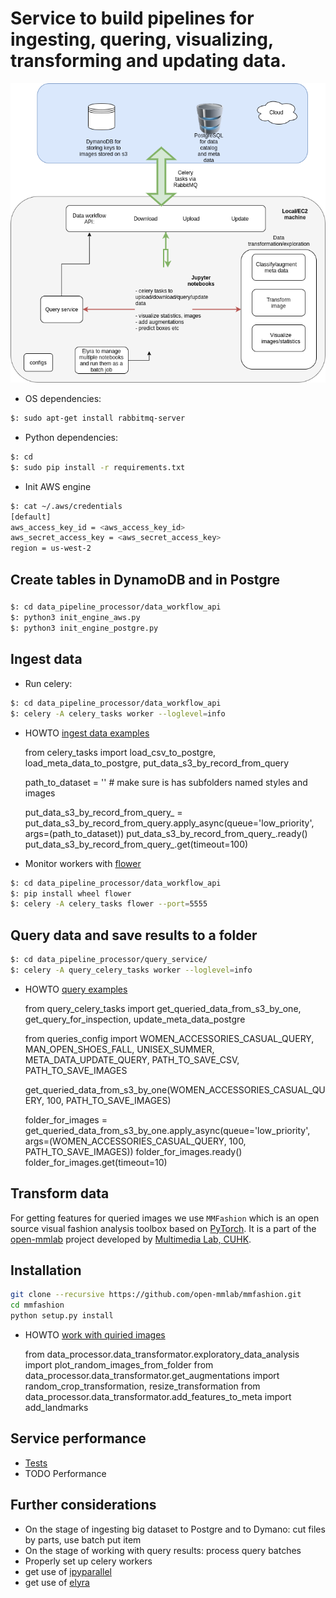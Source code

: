 # Service to build pipelines for ingesting, quering, visualizing, transforming and updating data.

![Service Design](data_pipeline.png)

* OS dependencies:
```bash
$: sudo apt-get install rabbitmq-server
```

* Python dependencies:
```bash
$: cd 
$: sudo pip install -r requirements.txt
```

* Init AWS engine
```bash
$: cat ~/.aws/credentials
[default]
aws_access_key_id = <aws_access_key_id>
aws_secret_access_key = <aws_secret_access_key>
region = us-west-2
```
## Create tables in DynamoDB and in Postgre
### 
```bash
$: cd data_pipeline_processor/data_workflow_api
$: python3 init_engine_aws.py
$: python3 init_engine_postgre.py
```
## Ingest data

* Run celery:
```bash
$: cd data_pipeline_processor/data_workflow_api
$: celery -A celery_tasks worker --loglevel=info
```
    
* HOWTO [ingest data examples](https://github.com/olesiastetsiuk/data_pipeline_processor/blob/master/data_processor/data_workflow_api/data_ingest.ipynb)


    from celery_tasks import load_csv_to_postgre, load_meta_data_to_postgre, put_data_s3_by_record_from_query
    
    path_to_dataset = '' # make sure is has subfolders named styles and images

    put_data_s3_by_record_from_query_ = put_data_s3_by_record_from_query.apply_async(queue='low_priority', args=(path_to_dataset))
    put_data_s3_by_record_from_query_.ready()
    put_data_s3_by_record_from_query_.get(timeout=100)



* Monitor workers with [flower](https://flower.readthedocs.io/en/latest/)

```bash
$: cd data_pipeline_processor/data_workflow_api
$: pip install wheel flower
$: celery -A celery_tasks flower --port=5555
```

## Query data and save results to a folder

```bash
$: cd data_pipeline_processor/query_service/
$: celery -A query_celery_tasks worker --loglevel=info
```
* HOWTO [query examples](https://github.com/olesiastetsiuk/data_pipeline_processor/blob/master/data_processor/query_service/query.ipynb)


    from query_celery_tasks import get_queried_data_from_s3_by_one, get_query_for_inspection, update_meta_data_postgre
    
    from queries_config import WOMEN_ACCESSORIES_CASUAL_QUERY, MAN_OPEN_SHOES_FALL, UNISEX_SUMMER, META_DATA_UPDATE_QUERY, PATH_TO_SAVE_CSV, PATH_TO_SAVE_IMAGES
    
    get_queried_data_from_s3_by_one(WOMEN_ACCESSORIES_CASUAL_QUERY, 100, PATH_TO_SAVE_IMAGES)

    folder_for_images = get_queried_data_from_s3_by_one.apply_async(queue='low_priority', args=(WOMEN_ACCESSORIES_CASUAL_QUERY, 100, PATH_TO_SAVE_IMAGES))
    folder_for_images.ready()
    folder_for_images.get(timeout=10)

## Transform data
For getting features for queried images we use `MMFashion` which is an open source visual fashion analysis toolbox based on [PyTorch](https://pytorch.org/). It is a part of the [open-mmlab](https://github.com/open-mmlab) project developed by [Multimedia Lab, CUHK](http://mmlab.ie.cuhk.edu.hk/).

## Installation

```sh
git clone --recursive https://github.com/open-mmlab/mmfashion.git
cd mmfashion
python setup.py install
```

* HOWTO [work with quiried images](https://github.com/olesiastetsiuk/data_pipeline_processor/blob/master/data_processor/query_service/query.ipynb)

   
    from data_processor.data_transformator.exploratory_data_analysis import plot_random_images_from_folder
    from data_processor.data_transformator.get_augmentations import random_crop_transformation, resize_transformation
    from data_processor.data_transformator.add_features_to_meta import add_landmarks

## Service performance
* [Tests](https://github.com/olesiastetsiuk/data_pipeline_processor/tree/master/data_processor/tests) 
* TODO Performance 

## Further considerations

- On the stage of ingesting big dataset to Postgre and to Dymano: cut files by parts, use batch put item
- On the stage of working with query results: process query batches
- Properly set up celery workers
- get use of [ipyparallel](https://ipyparallel.readthedocs.io/)
- get use of [elyra](https://elyra.readthedocs.io/)
